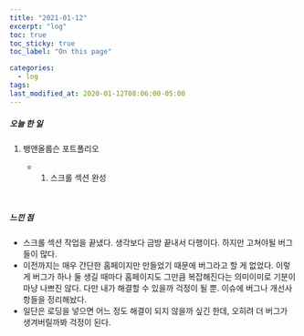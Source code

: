 ```yaml
---
title: "2021-01-12"
excerpt: "log"
toc: true
toc_sticky: true
toc_label: "On this page"

categories:
  - log
tags:
last_modified_at: 2020-01-12T08:06:00-05:00
---
```


##### 오늘 한 일

1. 뱅앤올룹슨 포트폴리오

   - 1. 스크롤 섹션 완성

<br />

##### 느낀 점

- 스크롤 섹션 작업을 끝냈다. 생각보다 금방 끝내서 다행이다. 하지만 고쳐야될 버그들이 많다.
- 이전까지는 매우 간단한 홈페이지만 만들었기 때문에 버그라고 할 게 없었다. 이렇게 버그가 하나 둘 생길 때마다 홈페이지도 그만큼 복잡해진다는 의미이미로 기분이 마냥 나쁘진 않다. 다만 내가 해결할 수 있을까 걱정이 될 뿐. 이슈에 버그나 개선사항들을 정리해놨다.
- 일단은 로딩을 넣으면 어느 정도 해결이 되지 않을까 싶긴 한데, 오히려 더 버그가 생겨버릴까봐 걱정이 된다.
